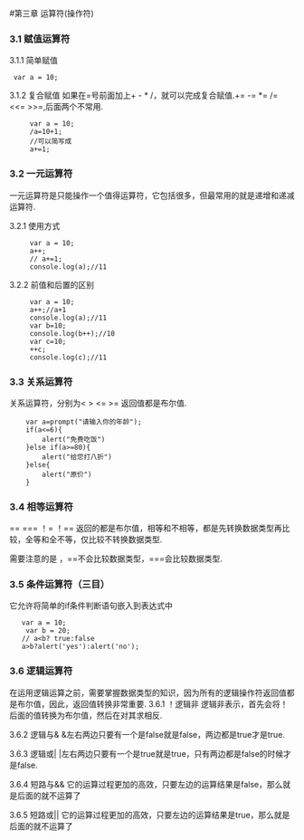 #第三章  运算符(操作符)
### 3.1 赋值运算符
3.1.1 简单赋值

     var a = 10;

3.1.2 复合赋值
如果在=号前面加上+ - * /，就可以完成复合赋值.+= -= *= /= <<= >>=,后面两个不常用.

         var a = 10;
         /a=10+1;
         //可以简写成
         a+=1;

### 3.2 一元运算符
一元运算符是只能操作一个值得运算符，它包括很多，但最常用的就是递增和递减运算符.

3.2.1 使用方式

         var a = 10;
         a++;
         // a+=1;
         console.log(a);//11

3.2.2 前值和后置的区别

         var a = 10;
         a++;//a+1
         console.log(a);//11
         var b=10;
         console.log(b++);//10
         var c=10;
         ++c;
         console.log(c);//11

### 3.3 关系运算符
关系运算符，分别为< > <= >= 返回值都是布尔值.
  
        var a=prompt("请输入你的年龄");
        if(a<=6){
            alert("免费吃饭")
        }else if(a>=80){
            alert("给您打八折")
        }else{
            alert("原价")
        } 

### 3.4 相等运算符
== === ！= ！== 返回的都是布尔值，相等和不相等，都是先转换数据类型再比较，全等和全不等，仅比较不转换数据类型.

需要注意的是 ，==不会比较数据类型，===会比较数据类型.

### 3.5 条件运算符（三目）
它允许将简单的if条件判断语句嵌入到表达式中

       var a = 10;
        var b = 20;
       // a<b? true:false
       a>b?alert('yes'):alert('no'); 

### 3.6 逻辑运算符
在运用逻辑运算之前，需要掌握数据类型的知识，因为所有的逻辑操作符返回值都是布尔值，因此，返回值转换非常重要.
3.6.1 ！逻辑非
逻辑非表示，首先会将！后面的值转换为布尔值，然后在对其求相反.

3.6.2 逻辑与&
&左右两边只要有一个是false就是false，两边都是true才是true.


3.6.3 逻辑或|
|左右两边只要有一个是true就是true，只有两边都是false的时候才是false.

3.6.4 短路与&&
它的运算过程更加的高效，只要左边的运算结果是false，那么就是后面的就不运算了

3.6.5 短路或||
它的运算过程更加的高效，只要左边的运算结果是true，那么就是后面的就不运算了